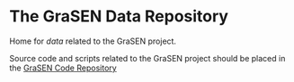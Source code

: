 # The GraSEN Data Repository

Home for _data_ related to the GraSEN project.

Source code and scripts related to the GraSEN project should 
be placed in the
[GraSEN Code Repository](https://github.com/ml4ai/grasen)

